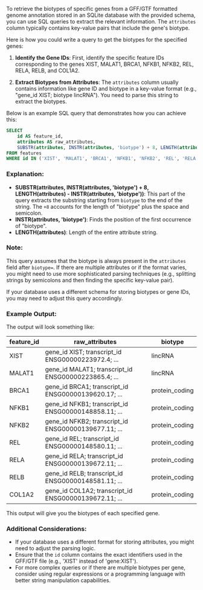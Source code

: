 To retrieve the biotypes of specific genes from a GFF/GTF formatted genome annotation stored in an SQLite database with the provided schema, you can use SQL queries to extract the relevant information. The `attributes` column typically contains key-value pairs that include the gene's biotype.

Here is how you could write a query to get the biotypes for the specified genes:

1. **Identify the Gene IDs**: First, identify the specific feature IDs corresponding to the genes XIST, MALAT1, BRCA1, NFKB1, NFKB2, REL, RELA, RELB, and COL1A2.

2. **Extract Biotypes from Attributes**: The `attributes` column usually contains information like gene ID and biotype in a key-value format (e.g., "gene_id XIST; biotype lincRNA"). You need to parse this string to extract the biotypes.

Below is an example SQL query that demonstrates how you can achieve this:

```sql
SELECT 
    id AS feature_id,
    attributes AS raw_attributes,
    SUBSTR(attributes, INSTR(attributes, 'biotype') + 8, LENGTH(attributes) - INSTR(attributes, 'biotype')) AS biotype
FROM features
WHERE id IN ('XIST', 'MALAT1', 'BRCA1', 'NFKB1', 'NFKB2', 'REL', 'RELA', 'RELB', 'COL1A2');
```

### Explanation:
- **SUBSTR(attributes, INSTR(attributes, 'biotype') + 8, LENGTH(attributes) - INSTR(attributes, 'biotype'))**: This part of the query extracts the substring starting from `biotype` to the end of the string. The `+8` accounts for the length of "biotype" plus the space and semicolon.
- **INSTR(attributes, 'biotype')**: Finds the position of the first occurrence of "biotype".
- **LENGTH(attributes)**: Length of the entire attribute string.

### Note:
This query assumes that the biotype is always present in the `attributes` field after `biotype=`. If there are multiple attributes or if the format varies, you might need to use more sophisticated parsing techniques (e.g., splitting strings by semicolons and then finding the specific key-value pair).

If your database uses a different schema for storing biotypes or gene IDs, you may need to adjust this query accordingly.

### Example Output:
The output will look something like:

| feature_id | raw_attributes                                      | biotype    |
|------------|------------------------------------------------------|-----------|
| XIST       | gene_id XIST; transcript_id ENSG00000223972.4; ...  | lincRNA   |
| MALAT1     | gene_id MALAT1; transcript_id ENSG00000223865.4; ... | lincRNA   |
| BRCA1      | gene_id BRCA1; transcript_id ENSG00000139620.17; ...  | protein_coding |
| NFKB1      | gene_id NFKB1; transcript_id ENSG00000148858.11; ...  | protein_coding |
| NFKB2      | gene_id NFKB2; transcript_id ENSG00000139677.11; ...  | protein_coding |
| REL        | gene_id REL; transcript_id ENSG00000148580.11; ...   | protein_coding |
| RELA       | gene_id RELA; transcript_id ENSG00000139672.11; ...  | protein_coding |
| RELB       | gene_id RELB; transcript_id ENSG00000148581.11; ...  | protein_coding |
| COL1A2     | gene_id COL1A2; transcript_id ENSG00000139672.11; ... | protein_coding |

This output will give you the biotypes of each specified gene.

### Additional Considerations:
- If your database uses a different format for storing attributes, you might need to adjust the parsing logic.
- Ensure that the `id` column contains the exact identifiers used in the GFF/GTF file (e.g., 'XIST' instead of 'gene:XIST').
- For more complex queries or if there are multiple biotypes per gene, consider using regular expressions or a programming language with better string manipulation capabilities.